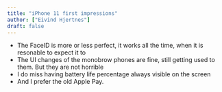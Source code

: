 ```yaml
---
title: "iPhone 11 first impressions"
author: ["Eivind Hjertnes"]
draft: false
---
```


-   The FaceID is more or less perfect, it works all the time, when it is resonable to expect it to
-   The UI changes of the monobrow phones are fine, still getting used to them. But they are not horrible
-   I do miss having battery life percentage always visible on the screen
-   And I prefer the old Apple Pay.
